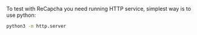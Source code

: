 To test with ReCapcha you need running HTTP service, simplest way is to use python:

```bash
python3 -m http.server
```

